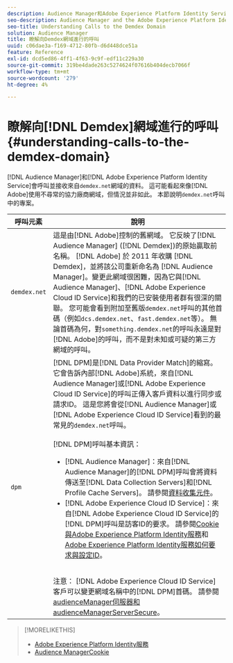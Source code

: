 ```yaml
---
description: Audience Manager和Adobe Experience Platform Identity Service會向demdex.net網域發出呼叫及從網域接收資料。 Adobe似乎在不尋常的協力廠商網域中運作，但情況並非如此。 本節說明demdex.net呼叫中的元素。
seo-description: Audience Manager and the Adobe Experience Platform Identity Service make calls to and receive data from the demdex.net domain. This may seem like Adobe is working with an unusual third-party domain, but this is not the case. This section describes the elements in a demdex.net call.
seo-title: Understanding Calls to the Demdex Domain
solution: Audience Manager
title: 瞭解向Demdex網域進行的呼叫
uuid: c06dae3a-f169-4712-80fb-d6d448dce51a
feature: Reference
exl-id: dcd5ed86-4ff1-4f63-9c9f-edf11c229a30
source-git-commit: 319be4dade263c5274624f07616b404decb7066f
workflow-type: tm+mt
source-wordcount: '279'
ht-degree: 4%

---
```


# 瞭解向[!DNL Demdex]網域進行的呼叫 {#understanding-calls-to-the-demdex-domain}

[!DNL Audience Manager]和[!DNL Adobe Experience Platform Identity Service]會呼叫並接收來自`demdex.net`網域的資料。 這可能看起來像[!DNL Adobe]使用不尋常的協力廠商網域，但情況並非如此。 本節說明`demdex.net`呼叫中的專案。

| 呼叫元素 | 說明 |
|---|---|
| `demdex.net` | 這是由[!DNL Adobe]控制的舊網域。 它反映了[!DNL Audience Manager] ([!DNL Demdex])的原始贏取前名稱。 [!DNL Adobe] 於 2011 年收購 [!DNL Demdex]，並將該公司重新命名為 [!DNL Audience Manager]。變更此網域很困難，因為它與[!DNL Audience Manager]、[!DNL Adobe Experience Cloud ID Service]和我們的已安裝使用者群有很深的關聯。 您可能會看到附加至舊版`demdex.net`呼叫的其他首碼（例如`dcs.demdex.net`、`fast.demdex.net`等）。 無論首碼為何，對`something.demdex.net`的呼叫永遠是對[!DNL Adobe]的呼叫，而不是對未知或可疑的第三方網域的呼叫。 |
| `dpm` | [!DNL DPM]是[!DNL Data Provider Match]的縮寫。 它會告訴內部[!DNL Adobe]系統，來自[!DNL Audience Manager]或[!DNL Adobe Experience Cloud ID Service]的呼叫正傳入客戶資料以進行同步或請求ID。 這是您將會從[!DNL Audience Manager]或[!DNL Adobe Experience Cloud ID Service]看到的最常見的`demdex.net`呼叫。 <br><br>[!DNL DPM]呼叫基本資訊： <ul><li>[!DNL Audience Manager]：來自[!DNL Audience Manager]的[!DNL DPM]呼叫會將資料傳送至[!DNL Data Collection Servers]和[!DNL Profile Cache Servers]。 請參閱[資料收集元件](../reference/system-components/components-data-collection.md)。</li><li>[!DNL Adobe Experience Cloud ID Service]：來自[!DNL Adobe Experience Cloud ID Service]的[!DNL DPM]呼叫是訪客ID的要求。 請參閱[Cookie與Adobe Experience Platform Identity服務](https://experienceleague.adobe.com/docs/id-service/using/intro/cookies.html)和[Adobe Experience Platform Identity服務如何要求與設定ID](https://experienceleague.adobe.com/docs/id-service/using/intro/id-request.html)。</li></ul><br>注意： [!DNL Adobe Experience Cloud ID Service]客戶可以變更網域名稱中的[!DNL DPM]首碼。 請參閱[audienceManager伺服器和audienceManagerServerSecure](https://experienceleague.adobe.com/docs/id-service/using/id-service-api/configurations/subdomain-config.html)。 |

>[!MORELIKETHIS]
>
>* [Adobe Experience Platform Identity服務](https://experienceleague.adobe.com/docs/id-service/using/home.html)
>* [Audience ManagerCookie](https://experienceleague.adobe.com/docs/core-services/interface/ec-cookies/cookies-am.html)
